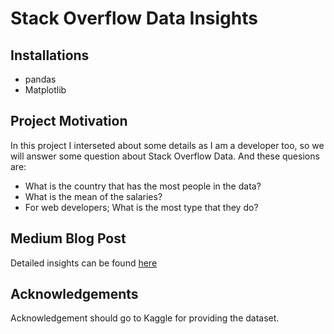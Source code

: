 # Stack Overflow Data Insights
## Installations
* pandas
* Matplotlib

## Project Motivation
In this project I interseted about some details as I am a developer too, so we will answer some question about Stack Overflow Data. And these quesions are:
* What is the country that has the most people in the data?
* What is the mean of the salaries?
* For web developers; What is the most type that they do?

## Medium Blog Post
Detailed insights can be found <a href="https://medium.com/@stephanieirvine15/how-data-will-make-you-drink-wine-differently-c59d669831a1" rel="nofollow">here</a>

## Acknowledgements
Acknowledgement should go to Kaggle for providing the dataset.
